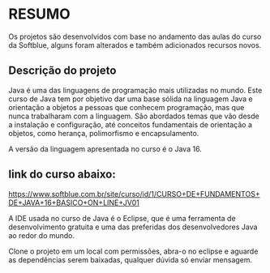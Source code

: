 # RESUMO

Os projetos são desenvolvidos com base no andamento das aulas do curso da Softblue, alguns foram alterados e também adicionados recursos novos.

## Descrição do projeto

Java é uma das linguagens de programação mais utilizadas no mundo. Este curso de Java tem por objetivo dar uma base sólida na linguagem Java e orientação a objetos a pessoas que conhecem programação, mas que nunca trabalharam com a linguagem. São abordados temas que vão desde a instalação e configuração, até conceitos fundamentais de orientação a objetos, como herança, polimorfismo e encapsulamento.

A versão da linguagem apresentada no curso é o Java 16.

## link do curso abaixo:
https://www.softblue.com.br/site/curso/id/1/CURSO+DE+FUNDAMENTOS+DE+JAVA+16+BASICO+ON+LINE+JV01

A IDE usada no curso de Java é o Eclipse, que é uma ferramenta de desenvolvimento gratuita e uma das preferidas dos desenvolvedores Java ao redor do mundo.

Clone o projeto em um local com permissões, abra-o no eclipse e aguarde
as dependências serem baixadas, qualquer dúvida só enviar mensagem.
